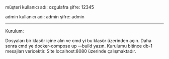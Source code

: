 müşteri kullanıcı adı: ozgulafra
şifre: 12345

admin kullanıcı adı: admin 
şifre: admin

-----------

Kurulum:

Dosyaları bir klasör içine alın ve cmd yi bu klasör üzerinden açın.
Daha sonra cmd ye docker-compose up --build yazın.
Kurulumu bitince db-1 mesajları vericektir.
Site localhost:8080 üzerinde çalışmaktadır.
